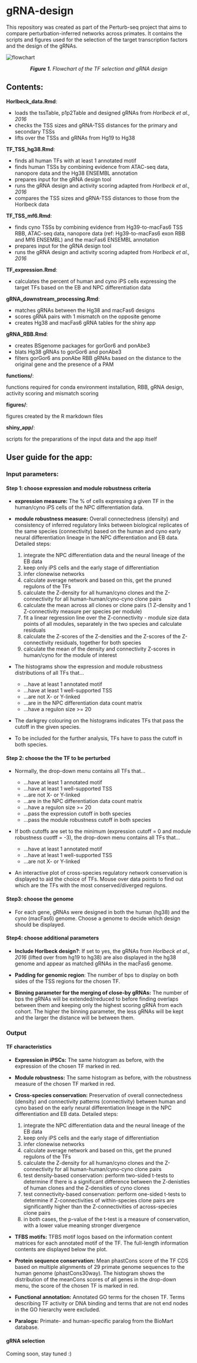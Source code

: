 # gRNA-design

This repository was created as part of the Perturb-seq project that aims to compare perturbation-inferred networks across primates. It contains the scripts and figures used for the selection of the target transcription factors and the design of the gRNAs.

<p>
  <img align="center"
  src="figures/flowchart.bmp"
  alt="flowchart"></p>
  <p align="center"><em><strong>Figure 1.</strong> Flowchart of the TF selection and gRNA design</em></p>

## Contents:

**Horlbeck_data.Rmd**: 
- loads the tssTable, p1p2Table and designed gRNAs from *Horlbeck et al., 2016*
- checks the TSS sizes and gRNA-TSS distances for the primary and secondary TSSs
- lifts over the TSSs and gRNAs from Hg19 to Hg38

**TF_TSS_hg38.Rmd**: 
- finds all human TFs with at least 1 annotated motif
- finds human TSSs by combining evidence from ATAC-seq data, nanopore data and the Hg38 ENSEMBL annotation 
- prepares input for the gRNA design tool 
- runs the gRNA design and activity scoring adapted from *Horlbeck et al., 2016*
- compares the TSS sizes and gRNA-TSS distances to those from the Horlbeck data

**TF_TSS_mf6.Rmd**: 
- finds cyno TSSs by combining evidence from Hg39-to-macFas6 TSS RBB, ATAC-seq data, nanopore data (ref: Hg39-to-macFas6 exon RBB and Mf6 ENSEMBL) and the macFas6 ENSEMBL annotation 
- prepares input for the gRNA design tool 
- runs the gRNA design and activity scoring adapted from *Horlbeck et al., 2016*

**TF_expression.Rmd**:
- calculates the percent of human and cyno iPS cells expressing the target TFs based on the EB and NPC differentiation data

**gRNA_downstream_processing.Rmd**: 
- matches gRNAs between the Hg38 and macFas6 designs
- scores gRNA pairs with 1 mismatch on the opposite genome
- creates Hg38 and macFas6 gRNA tables for the shiny app

**gRNA_RBB.Rmd**:

- creates BSgenome packages for gorGor6 and ponAbe3
- blats Hg38 gRNAs to gorGor6 and ponAbe3
- filters gorGor6 ans ponAbe RBB gRNAs based on the distance to the original gene and the presence of a PAM

**functions/**:

functions required for conda environment installation, RBB, gRNA design, activity scoring and mismatch scoring

**figures/**:

figures created by the R markdown files

**shiny_app/**:

scripts for the preparations of the input data and the app itself

## User guide for the app:

### Input parameters:

#### Step 1: choose expression and module robustness criteria

- **expression measure:** The % of cells expressing a given TF in the human/cyno iPS cells of the NPC differentiation data.

- **module robustness measure:** Overall connectedness (density) and consistency of inferred regulatory links between biological replicates of the same species (connectivity) based on the human and cyno early neural differentiation lineage in the NPC differentiation and EB data. Detailed steps:

  1. integrate the NPC differentiation data and the neural lineage of the EB data
  2. keep only iPS cells and the early stage of differentiation
  3. infer clonewise networks
  4. calculate average network and based on this, get the pruned regulons of the TFs
  5. calculate the Z-density for all human/cyno clones and the Z-connectivity for all human-human/cyno-cyno clone pairs
  6. calculate the mean across all clones or clone pairs (1 Z-density and 1 Z-connectivity measure per species per module)
  7. fit a linear regression line over the Z-connectivity - module size data points of all modules, separately in the two species and calculate residuals
  8. calculate the Z-scores of the Z-densities and the Z-scores of the Z-connectivity residuals, together for both species
  9. calculate the mean of the density and connectivity Z-scores in human/cyno for the module of interest
  
- The histograms show the expression and module robustness distributions of all TFs that...

  - ...have at least 1 annotated motif
  - ...have at least 1 well-supported TSS 
  - ...are not X- or Y-linked
  - ...are in the NPC differentiation data count matrix
  - ...have a regulon size >= 20
  
- The darkgrey colouring on the histograms indicates TFs that pass the cutoff in the given species.

- To be included for the further analysis, TFs have to pass the cutoff in both species.

#### Step 2: choose the the TF to be perturbed

- Normally, the drop-down menu contains all TFs that...

  - ...have at least 1 annotated motif
  - ...have at least 1 well-supported TSS 
  - ...are not X- or Y-linked
  - ...are in the NPC differentiation data count matrix
  - ...have a regulon size >= 20
  - ...pass the expression cutoff in both species
  - ...pass the module robustness cutoff in both species
  
- If both cutoffs are set to the minimum (expression cutoff = 0 and module robustness cuotff = -3), the drop-down menu contains all TFs that...

  - ...have at least 1 annotated motif
  - ...have at least 1 well-supported TSS 
  - ...are not X- or Y-linked
  
- An interactive plot of cross-species regulatory network conservation is displayed to aid the choice of TFs. Mouse over data points to find out which are the TFs with the most conserved/diverged regulons.

#### Step3: choose the genome

- For each gene, gRNAs were designed in both the human (hg38) and the cyno (macFas6) genome. Choose a genome to decide which design should be displayed.

#### Step4: choose additional parameters

- **Include Horlbeck design?**: If set to yes, the gRNAs from *Horlbeck et al., 2016* (lifted over from hg19 to hg38) are also displayed in the hg38 genome and appear as matched gRNAs in the macFas6 genome.

- **Padding for genomic region**: The number of bps to display on both sides of the TSS regions for the chosen TF.

- **Binning parameter for the merging of close-by gRNAs:** The number of bps the gRNAs will be extended/reduced to before finding overlaps between them and keeping only the highest scoring gRNA from each cohort. The higher the binning parameter, the less gRNAs will be kept and the larger the distance will be between them.

### Output

#### TF characteristics
 
  - **Expression in iPSCs:** The same histogram as before, with the expression of the chosen TF marked in red.
  
  - **Module robustness:** The same histogram as before, with the robustness measure of the chosen TF marked in red.
  
  - **Cross-species conservation:** Preservation of overall connectedness (density) and connectivity patterns (connectivity) between human and cyno based on the early neural differentiation lineage in the NPC differentiation and EB data. Detailed steps:

    1. integrate the NPC differentiation data and the neural lineage of the EB data
    2. keep only iPS cells and the early stage of differentiation
    3. infer clonewise networks
    4. calculate average network and based on this, get the pruned regulons of the TFs
    5. calculate the Z-density for all human/cyno clones and the Z-connectivity for all human-human/cyno-cyno clone pairs
    6. test density-based conservation: perform two-sided t-tests to determine if there is a significant difference between the Z-denisties of human clones and the Z-densities of cyno clones
    7. test connectivity-based conservation: perform one-sided t-tests to determine if  Z-connectivities of within-species clone pairs are significantly higher than the Z-connectivities of across-species clone pairs
    8. in both cases, the p-value of the t-test is a measure of conservation, with a lower value meaning stronger divergence
    
  - **TFBS motifs:** TFBS motif logos based on the information content matrices for each annotated motif of the TF. The full-length information contents are displayed below the plot.
  
  - **Protein sequence conservation:** Mean phastCons score of the TF CDS based on multiple alignments of 29 primate genome sequences to the human genome (phastCons30way). The histogram shows the distribution of the meanCons scores of all genes in the drop-down menu, the score of the chosen TF is marked in red.
  
  - **Functional annotation:** Annotated GO terms for the chosen TF. Terms describing TF activity or DNA binding and terms that are not end nodes in the GO hierarchy were excluded.
  
  - **Paralogs:** Primate- and human-specific paralog from the BioMart database. 
  
#### gRNA selection

Coming soon, stay tuned :)



